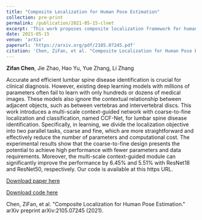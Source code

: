 ```yaml
---
title: "Composite Localization for Human Pose Estimation"
collection: pre-print
permalink: /publication/2021-05-15-clnet
excerpt: 'This work proposes composite localization framework for human pose estimation by dividing the complex learning objective into two simpler ones.'
date: 2021-05-15
venue: 'arXiv'
paperurl: 'https://arxiv.org/pdf/2105.07245.pdf'
citation: 'Chen, ZiFan, et al. "Composite Localization for Human Pose Estimation." arXiv preprint arXiv:2105.07245 (2021).'
---
```

**Zifan Chen**, Jie Zhao, Hao Yu, Yue Zhang, Li Zhang

Accurate and efficient lumbar spine disease identification is crucial for clinical diagnosis. However, existing deep learning models with millions of parameters often fail to learn with only hundreds or dozens of medical images. These models also ignore the contextual relationship between adjacent objects, such as between vertebras and intervertebral discs. This work introduces a multi-scale context-guided network with coarse-to-fine localization and classification, named CCF-Net, for lumbar spine disease identification. Specifically, in learning, we divide the localization objective into two parallel tasks, coarse and fine, which are more straightforward and effectively reduce the number of parameters and computational cost. The experimental results show that the coarse-to-fine design presents the potential to achieve high performance with fewer parameters and data requirements. Moreover, the multi-scale context-guided module can significantly improve the performance by 6.45% and 5.51% with ResNet18 and ResNet50, respectively. Our code is available at this https URL.

[Download paper here](https://arxiv.org/pdf/2105.07245.pdf)

[Download code here](https://github.com/czifan/CCFNet.pytorch)

Chen, ZiFan, et al. "Composite Localization for Human Pose Estimation." arXiv preprint arXiv:2105.07245 (2021).

